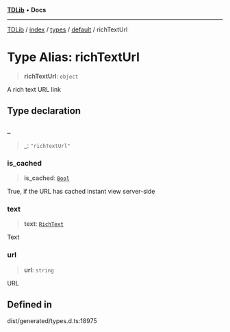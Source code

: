 [**TDLib**](../../../../../../README.md) • **Docs**

***

[TDLib](../../../../../../modules.md) / [index](../../../../../README.md) / [types](../../../README.md) / [default](../README.md) / richTextUrl

# Type Alias: richTextUrl

> **richTextUrl**: `object`

A rich text URL link

## Type declaration

### \_

> **\_**: `"richTextUrl"`

### is\_cached

> **is\_cached**: [`Bool`](Bool.md)

True, if the URL has cached instant view server-side

### text

> **text**: [`RichText`](RichText.md)

Text

### url

> **url**: `string`

URL

## Defined in

dist/generated/types.d.ts:18975
